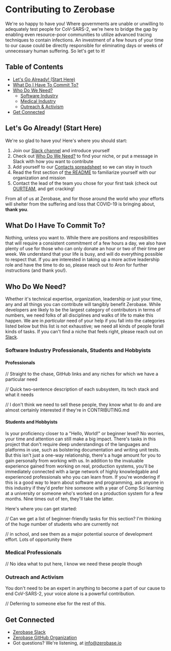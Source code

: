 # Contributing to Zerobase
We're so happy to have you! Where governments are unable or unwilling to adequately test people for CoV-SARS-2, we're here to bridge the
gap by enabling even resource-poor communities to utilize advanced tracing techniques to contain infections. An investment of a few hours
of your time to our cause could be directly responsible for eliminating days or weeks of unnecessary human suffering. So let's get to it!

## Table of Contents
* [Let's Go Already! (Start Here)](#lets-go-already-start-here)
* [What Do I Have To Commit To?](#what-do-i-have-to-commit-to)
* [Who Do We Need?](#who-do-we-need)
    * [Software Industry](#software-industry-professionals-students-and-hobbyists)
    * [Medical Industry](#medical-professionals)
    * [Outreach & Activism](#outreach-and-activism)
* [Get Connected](#get-connected)

## Let's Go Already! (Start Here)
We're so glad to have you! Here's where you should start:
1. Join our [Slack channel](https://necsi-edu.slack.com/archives/CV57RBU8H) and introduce yourself
2. Check out [Who Do We Need?](#who-do-we-need) to find your niche, or put a message in Slack with how you want to contribute
3. Add yourself to our 
[Contacts spreadsheet](https://docs.google.com/spreadsheets/d/1zCCdLi4jRecI9HlJYk3SqoQ-Md62TB2ub3Hgwgq6LYU/edit#gid=0) 
so we can stay in touch
4. Read the first section of [the README](./README.md) to familiarize yourself with our organization and mission
5. Contact the lead of the team you chose for your first task (check out [OURTEAM](./OURTEAM.md), and get cracking!

From all of us at Zerobase, and for those around the world who your efforts will shelter from the suffering and loss that COVID-19 is
bringing about, **thank you**. 

## What Do I Have To Commit To?
Nothing, unless you want to. While there are positions and resposibilities that will require a consistent commitment of a few hours a day,
we also have plenty of use for those who can only donate an hour or two of their time per week. We understand that your life is busy, and
will do everything possible to respect that. If you are interested in taking up a more active leadership role and have the time to
do so, please reach out to Aron for further instructions (and thank you!).

## Who Do We Need?
Whether it's technical expertise, organization, leadership or just your time, any and all things you can contribute will tangibly benefit
Zerobase. While developers are likely to be the largest category of contributors in terms of numbers, we need folks of all disciplines and
walks of life to make this happen. We are in *particular* need of your help if you fall into the categories listed below but this list 
is not exhaustive; we need all kinds of people forall kinds of tasks.
If you can't find a niche that feels right, please reach out on [Slack](https://necsi-edu.slack.com/archives/CV57RBU8H). 

### Software Industry Professionals, Students and Hobbyists
#### Professionals

// Straight to the chase, GitHub links and any niches for which we have a particular need

// Quick two-sentence description of each subsystem, its tech stack and what it needs

// I don't think we need to sell these people, they know what to do and are almost certainly interested if they're in CONTRIBUTING.md

#### Students and Hobbyists
Is your proficiency closer to a "Hello, World!" or beginner level? No worries, your time and attention can still make a big impact.
There's tasks in this project that don't require deep understandings of the languages and platforms in use, such as bolstering
documentation and writing unit tests. But this isn't just a one-way relationship, there's a huge amount for you to gain personally from
working with us. In addition to the invaluable experience gained from working on real, production systems, you'll be immediately connected
with a large network of highly knowledgable and experienced professionals who you can learn from. If you're wondering if this is a good way
to learn about software and programming, ask anyone in this industry if they'd prefer hire someone with a year of Comp Sci learning 
at a university or someone who's worked on a production system for a few months. Nine times out of ten, they'll take the latter.

Here's where you can get started:

// Can we get a list of beginner-friendly tasks for this section? I'm thinking of the huge number of students who are currently not

// in school, and see them as a major potential source of development effort. Lots of opportunity there

### Medical Professionals

// No idea what to put here, I know we need these people though

### Outreach and Activism
You don't need to be an expert in anything to become a part of our cause to end CoV-SARS-2, your voice alone is a powerful contribution.

// Deferring to someone else for the rest of this.

## Get Connected
* [Zerobase Slack](https://necsi-edu.slack.com/archives/CV57RBU8H)
* [Zerobase GitHub Organization](https://github.com/zerobase-io)
* Got questions? We're listening, at info@zerobase.io
